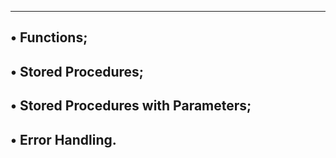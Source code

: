 --------------------------------------------------------------------------------
• Functions;
--------------------------------------------------------------------------------
• Stored Procedures;
--------------------------------------------------------------------------------
• Stored Procedures with Parameters;
--------------------------------------------------------------------------------
• Error Handling.
--------------------------------------------------------------------------------
